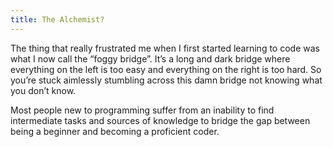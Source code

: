 ```yaml
---
title: The Alchemist?
---
```

The thing that really frustrated me when I first started learning to code was what I now call the “foggy bridge”. It’s a long and dark bridge where everything on the left is too easy and everything on the right is too hard. So you’re stuck aimlessly stumbling across this damn bridge not knowing what you don’t know.

Most people new to programming suffer from an inability to find intermediate tasks and sources of knowledge to bridge the gap between being a beginner and becoming a proficient coder. 
